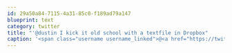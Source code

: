 ```yaml
---
id: 29a50a84-7115-4a31-85c0-f189ad79a147
blueprint: text
category: twitter
title: "'@dustin I kick it old school with a textfile in Dropbox"
caption: '<span class="username username_linked">@<a href="https://twitter.com/dustin" title="dustin senos">dustin</a></span> I kick it old school with a textfile in Dropbox'
---
```

